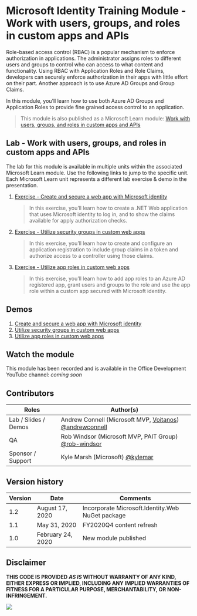 # Microsoft Identity Training Module - Work with users, groups, and roles in custom apps and APIs

Role-based access control (RBAC) is a popular mechanism to enforce authorization in applications. The administrator assigns roles to different users and groups to control who can access to what content and functionality. Using RBAC with Application Roles and Role Claims, developers can securely enforce authorization in their apps with little effort on their part. Another approach is to use Azure AD Groups and Group Claims.

In this module, you’ll learn how to use both Azure AD Groups and Application Roles to provide fine grained access control to an application.

> This module is also published as a Microsoft Learn module: [Work with users, groups, and roles in custom apps and APIs](https://docs.microsoft.com/learn/modules/identity-users-groups-approles)

## Lab - Work with users, groups, and roles in custom apps and APIs

The lab for this module is available in multiple units within the associated Microsoft Learn module. Use the following links to jump to the specific unit. Each Microsoft Learn unit represents a different lab exercise & demo in the presentation.

1. [Exercise - Create and secure a web app with Microsoft identity](https://docs.microsoft.com/learn/modules/identity-users-groups-approles/3-exercise-create-web-app)

    > In this exercise, you’ll learn how to create a .NET Web application that uses Microsoft identity to log in, and to show the claims available for apply authorization checks.

1. [Exercise - Utilize security groups in custom web apps](https://docs.microsoft.com/learn/modules/identity-users-groups-approles/5-exercise-authorize-security-groups)

    > In this exercise, you’ll learn how to create and configure an application registration to include group claims in a token and authorize access to a controller using those claims.

1. [Exercise - Utilize app roles in custom web apps](https://docs.microsoft.com/learn/modules/identity-users-groups-approles/7-exercise-authorize-app-roles)

    > In this exercise, you’ll learn how to add app roles to an Azure AD registered app, grant users and groups to the role and use the app role within a custom app secured with Microsoft identity.

## Demos

1. [Create and secure a web app with Microsoft identity](./Demos/01-overview-rbac)
1. [Utilize security groups in custom web apps](./Demos/02-using-security-groups)
1. [Utilize app roles in custom web apps](./Demos/03-using-app-roles)

## Watch the module

This module has been recorded and is available in the Office Development YouTube channel: *coming soon*

## Contributors

|        Roles         |                                                    Author(s)                                                     |
| -------------------- | ---------------------------------------------------------------------------------------------------------------- |
| Lab / Slides / Demos | Andrew Connell (Microsoft MVP, [Voitanos](https://www.voitanos.io)) [@andrewconnell](//github.com/andrewconnell) |
| QA                   | Rob Windsor (Microsoft MVP, PAIT Group) [@rob-windsor](//github.com/rob-windsor)                                 |
| Sponsor / Support    | Kyle Marsh (Microsoft) [@kylemar](//github.com/kylemar)                                                          |

## Version history

| Version |       Date        |                     Comments                     |
| ------- | ----------------- | ------------------------------------------------ |
| 1.2     | August 17, 2020   | Incorporate Microsoft.Identity.Web NuGet package |
| 1.1     | May 31, 2020      | FY2020Q4 content refresh                         |
| 1.0     | February 24, 2020 | New module published                             |

## Disclaimer

**THIS CODE IS PROVIDED _AS IS_ WITHOUT WARRANTY OF ANY KIND, EITHER EXPRESS OR IMPLIED, INCLUDING ANY IMPLIED WARRANTIES OF FITNESS FOR A PARTICULAR PURPOSE, MERCHANTABILITY, OR NON-INFRINGEMENT.**

<img src="https://telemetry.sharepointpnp.com/TrainingContent/Identity/05-users-groups-roles" />
